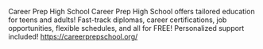 Career Prep High School
Career Prep High School offers tailored education for teens and adults! Fast-track diplomas, career certifications, job opportunities, flexible schedules, and all for FREE! Personalized support included!
https://careerprepschool.org/
